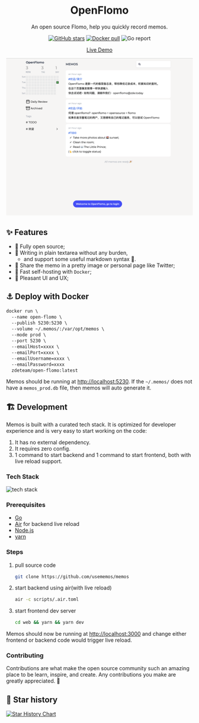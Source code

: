 <h1 align="center">OpenFlomo</h1>

<p align="center">An open source Flomo, help you quickly record memos.</p>

<p align="center">
  <a href="https://github.com/usememos/memos/stargazers"><img alt="GitHub stars" src="https://img.shields.io/github/stars/zdeteam/open-flomo" /></a>
  <a href="https://hub.docker.com/r/neosmemo/memos"><img alt="Docker pull" src="https://img.shields.io/docker/pulls/zdeteam/open-flomo.svg" /></a>
  <img alt="Go report" src="https://goreportcard.com/badge/github.com/zdeteam/open-flomo" />
</p>

<p align="center">
  <a href="https://openflomo.zde.today">Live Demo</a>
</p>

[![demo](./screen.png)](https://github.com/zdeteam/open-flomo/blob/13e6bffcf988427602886d848d33ad1fc35bf9a1/screen.png)

## ✨ Features

- 🦄 Fully open source;
- 📜 Writing in plain textarea without any burden,
  - and support some useful markdown syntax 💪.
- 🌄 Share the memo in a pretty image or personal page like Twitter;
- 🚀 Fast self-hosting with `Docker`;
- 🤠 Pleasant UI and UX;

## ⚓️ Deploy with Docker

```docker
docker run \
  --name open-flomo \
  --publish 5230:5230 \
  --volume ~/.memos/:/var/opt/memos \
  --mode prod \
  --port 5230 \
  --emailHost=xxxx \
  --emailPort=xxxx \
  --emailUsername=xxxx \
  --emailPassword=xxxx
  zdeteam/open-flomo:latest

```

Memos should be running at [http://localhost:5230](http://localhost:5230). If the `~/.memos/` does not have a `memos_prod.db` file, then memos will auto generate it.

## 🏗 Development

Memos is built with a curated tech stack. It is optimized for developer experience and is very easy to start working on the code:

1. It has no external dependency.
2. It requires zero config.
3. 1 command to start backend and 1 command to start frontend, both with live reload support.

### Tech Stack

<img alt="tech stack" src="https://raw.githubusercontent.com/usememos/memos/main/resources/tech-stack.png" width="360" />

### Prerequisites

- [Go](https://golang.org/doc/install)
- [Air](https://github.com/cosmtrek/air#installation) for backend live reload
- [Node.js](https://nodejs.org/)
- [yarn](https://yarnpkg.com/getting-started/install)

### Steps

1. pull source code

   ```bash
   git clone https://github.com/usememos/memos
   ```

2. start backend using air(with live reload)

   ```bash
   air -c scripts/.air.toml
   ```

3. start frontend dev server

   ```bash
   cd web && yarn && yarn dev
   ```

Memos should now be running at [http://localhost:3000](http://localhost:3000) and change either frontend or backend code would trigger live reload.

### Contributing

Contributions are what make the open source community such an amazing place to be learn, inspire, and create. Any contributions you make are greatly appreciated. 🥰

## 🌟 Star history

[![Star History Chart](https://api.star-history.com/svg?repos=usememos/memos&type=Date)](https://star-history.com/#usememos/memos&Date)
